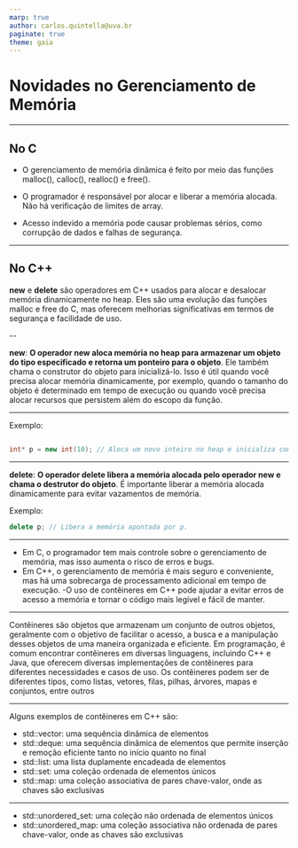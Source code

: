 ```yaml
---
marp: true
author: carlos.quintella@uva.br
paginate: true
theme: gaia
---
```


<!-- _class: lead -->

# Novidades no Gerenciamento de Memória #

---

## No C ##

- O gerenciamento de memória dinâmica é feito por meio das funções malloc(), calloc(), realloc() e free().

- O programador é responsável por alocar e liberar a memória alocada.
    Não há verificação de limites de array.

- Acesso indevido a memória pode causar problemas sérios, como corrupção de dados e falhas de segurança.

---

## No C++ ##

**new** e **delete** são operadores em C++ usados para alocar e desalocar memória dinamicamente no heap. Eles são uma evolução das funções malloc e free do C, mas oferecem melhorias significativas em termos de segurança e facilidade de uso.

--

**new**: **O operador new aloca memória no heap para armazenar um objeto do tipo especificado e retorna um ponteiro para o objeto**. Ele também chama o construtor do objeto para inicializá-lo. Isso é útil quando você precisa alocar memória dinamicamente, por exemplo, quando o tamanho do objeto é determinado em tempo de execução ou quando você precisa alocar recursos que persistem além do escopo da função.

---

Exemplo:

```c++

int* p = new int(10); // Aloca um novo inteiro no heap e inicializa com o valor 10.

```

---

**delete**: **O operador delete libera a memória alocada pelo operador new e chama o destrutor do objeto**. É importante liberar a memória alocada dinamicamente para evitar vazamentos de memória.

Exemplo:

```c++
delete p; // Libera a memória apontada por p.

```

---

- Em C, o programador tem mais controle sobre o gerenciamento de memória, mas isso aumenta o risco de erros e bugs.
- Em C++, o gerenciamento de memória é mais seguro e conveniente, mas há uma sobrecarga de processamento adicional em tempo de execução.
-O uso de contêineres em C++ pode ajudar a evitar erros de acesso a memória e tornar o código mais legível e fácil de manter.

---

Contêineres são objetos que armazenam um conjunto de outros objetos, geralmente com o objetivo de facilitar o acesso, a busca e a manipulação desses objetos de uma maneira organizada e eficiente. Em programação, é comum encontrar contêineres em diversas linguagens, incluindo C++ e Java, que oferecem diversas implementações de contêineres para diferentes necessidades e casos de uso. Os contêineres podem ser de diferentes tipos, como listas, vetores, filas, pilhas, árvores, mapas e conjuntos, entre outros

---

Alguns exemplos de contêineres em C++ são:

- std::vector: uma sequência dinâmica de elementos
- std::deque: uma sequência dinâmica de elementos que permite inserção e remoção eficiente tanto no início quanto no final
- std::list: uma lista duplamente encadeada de elementos
- std::set: uma coleção ordenada de elementos únicos
- std::map: uma coleção associativa de pares chave-valor, onde as chaves são exclusivas

---

- std::unordered_set: uma coleção não ordenada de elementos únicos
- std::unordered_map: uma coleção associativa não ordenada de pares chave-valor, onde as chaves são exclusivas